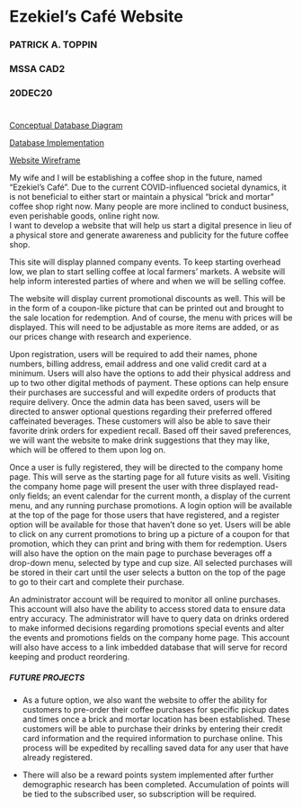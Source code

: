 # Ezekiel’s Café Website

### PATRICK A. TOPPIN
### MSSA CAD2
### 20DEC20

#
[Conceptual Database Diagram](https://github.com/toppinp/Ezekiels_Cafe/blob/master/EzekielsCafeDBDiagram.pdf)

[Database Implementation](https://github.com/toppinp/Ezekiels_Cafe/blob/master/Working%20Ezekiels%20Db.sql)

[Website Wireframe](https://github.com/toppinp/Ezekiels_Cafe/blob/master/EzekielsCafeWireframe.pdf)

My wife and I will be establishing a coffee shop in the future, named “Ezekiel’s Café”.  Due to the current COVID-influenced societal dynamics, it is not beneficial to either start or maintain a physical “brick and mortar” coffee shop right now.   Many people are more inclined to conduct business, even perishable goods, online right now.  
I want to develop a website that will help us start a digital presence in lieu of a physical store and generate awareness and publicity for the future coffee shop.  

This site will display planned company events.  To keep starting overhead low, we plan to start selling coffee at local farmers’ markets.  A website will help inform interested parties of where and when we will be selling coffee.

The website will display current promotional discounts as well.  This will be in the form of a coupon-like picture that can be printed out and brought to the sale location for redemption.  And of course, the menu with prices will be displayed.  This will need to be adjustable as more items are added, or as our prices change with research and experience.

Upon registration, users will be required to add their names, phone numbers, billing address, email address and one valid credit card at a minimum.  Users will also have the options to add their physical address and up to two other digital methods of payment.  These options can help ensure their purchases are successful and will expedite orders of products that require delivery.  Once the admin data has been saved, users will be directed to answer optional questions regarding their preferred offered caffeinated beverages.  These customers will also be able to save their favorite drink orders for expedient recall.  Based off their saved preferences, we will want the website to make drink suggestions that they may like, which will be offered to them upon log on.

Once a user is fully registered, they will be directed to the company home page.  This will serve as the starting page for all future visits as well.  Visiting the company home page will present the user with three displayed read-only fields; an event calendar for the current month, a display of the current menu, and any running purchase promotions.  A login option will be available at the top of the page for those users that have registered, and a register option will be available for those that haven’t done so yet.  Users will be able to click on any current promotions to bring up a picture of a coupon for that promotion, which they can print and bring with them for redemption.   Users will also have the option on the main page to purchase beverages off a drop-down menu, selected by type and cup size.  All selected purchases will be stored in their cart until the user selects a button on the top of the page to go to their cart and complete their purchase.  

An administrator account will be required to monitor all online purchases.  This account will also have the ability to access stored data to ensure data entry accuracy.  The administrator will have to query data on drinks ordered to make informed decisions regarding promotions special events and alter the events and promotions fields on the company home page.  This account will also have access to a link imbedded database that will serve for record keeping and product reordering.
 
##### FUTURE PROJECTS 

* As a future option, we also want the website to offer the ability for customers to pre-order their coffee purchases for specific pickup dates and times once a brick and mortar location has been established.   These customers will be able to purchase their drinks by entering their credit card information and the required information to purchase online.  This process will be expedited by recalling saved data for any user that have already registered.

* There will also be a reward points system implemented after further demographic research has been completed.  Accumulation of points will be tied to the subscribed user, so subscription will be required.
